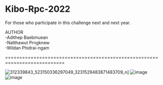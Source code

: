 # Kibo-Rpc-2022
For those who participate in this challenge next and next year.

AUTHOR </br>
-Adithep Baebmuean </br>
-Natthawut Prngknew </br>
-Wildan Phidrai-ngam </br>

===========================================================================

![312339843_523150336297049_3231529483871483709_n](https://user-images.githubusercontent.com/96933734/197929308-35efb074-1169-431d-b40f-9600a49564b3.jpg)]
![image](https://user-images.githubusercontent.com/96933734/200840776-9bdcf4e8-7f27-464d-b0c8-10e436796e54.png)
![image](https://user-images.githubusercontent.com/96933734/200841296-f291a429-4ddf-409f-a79e-71ef5a13d757.png)

